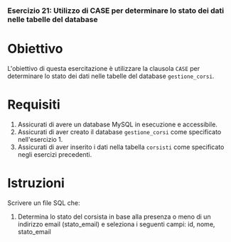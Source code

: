 ### Esercizio 21: Utilizzo di CASE per determinare lo stato dei dati nelle tabelle del database

# Obiettivo
L'obiettivo di questa esercitazione è utilizzare la clausola `CASE` per determinare lo stato dei dati nelle tabelle del database `gestione_corsi`.

# Requisiti
1. Assicurati di avere un database MySQL in esecuzione e accessibile.
2. Assicurati di aver creato il database `gestione_corsi` come specificato nell'esercizio 1.
3. Assicurati di aver inserito i dati nella tabella `corsisti` come specificato negli esercizi precedenti.

# Istruzioni
Scrivere un file SQL che:
1. Determina lo stato del corsista in base alla presenza o meno di un indirizzo email (stato_email) e seleziona i seguenti campi: id, nome, stato_email